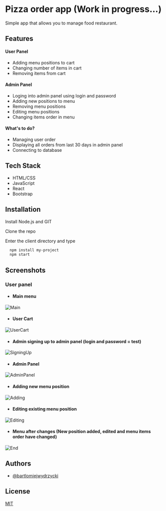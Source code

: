 
# Pizza order app (Work in progress...)

Simple app that allows you to manage food restaurant.



## Features

#### User Panel

- Adding menu positions to cart
- Changing number of items in cart
- Removing items from cart

#### Admin Panel

- Loging into admin panel using login and password
- Adding new positions to menu
- Removing menu positions
- Editing menu positions
- Changing items order in menu


#### What's to do?

- Managing user order
- Displaying all orders from last 30 days in admin panel
- Connecting to database


## Tech Stack

- HTML/CSS
- JavaScript
- React
- Bootstrap





## Installation

Install Node.js and GIT

Clone the repo

Enter the client directory and type

```bash
  npm install my-project
  npm start
```
    
## Screenshots

### User panel
 - #### Main menu
![Main](https://i.postimg.cc/G2NXry5M/main.png)

 - #### User Cart
![UserCart](https://i.postimg.cc/vBD0pz3g/cart.png)

 - #### Admin signing up to admin panel (login and password = test)
![SigningUp](https://i.postimg.cc/mrmdXqNW/login.png)

 - #### Admin Panel
![AdminPanel](https://i.postimg.cc/nhYS7MXz/admin-panel.png)

 - #### Adding new menu position
![Adding](https://i.postimg.cc/fWJPFwr2/adding1.png)

 - #### Editing existing menu position
![Editing](https://i.postimg.cc/TYb4dtGn/editing.png)

 - #### Menu after changes (New position added, edited and menu items order have changed)
![End](https://i.postimg.cc/BnGwX2Qk/menu-after-changes.png)

## Authors

- [@bartlomiejwydrzycki](https://www.github.com/wydreq)


## License

[MIT](https://choosealicense.com/licenses/mit/)

